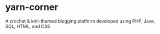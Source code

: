 # yarn-corner
A crochet &amp; knit-themed blogging platform developed using PHP, Java, SQL, HTML, and CSS
